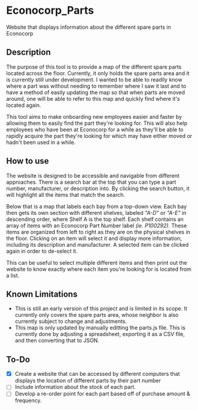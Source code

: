 # Econocorp_Parts
 Website that displays information about the different spare parts in Econocorp

## Description

The purpose of this tool is to provide a map of the different spare parts located across the floor. Currently, it only holds the spare parts area and it is currently still under development. I wanted to be able to readily know where a part was without needing to remember where I saw it last and to have a method of easily updating the map so that when parts are moved around, one will be able to refer to this map and quickly find where it's located again.

This tool aims to make onboarding new employees easier and faster by allowing them to easily find the part they're looking for. This will also help employees who have been at Econocorp for a while as they'll be able to rapidly acquire the part they're looking for which may have either moved or hadn't been used in a while.

## How to use

The website is designed to be accessible and navigable from different approaches. There is a search bar at the top that you can type a part number, manufacturer, or description into. By clicking the search button, it will highlight all the items that match the search. 

Below that is a map that labels each bay from a top-down view. Each bay then gets its own section with different shelves, labeled *"A-D"* or *"A-E"* in descending order, where Shelf A is the top shelf. Each shelf contains an array of items with an Econocorp Part Number label *(ie. P100292)*. These items are organized from left to right as they are on the physical shelves in the floor. Clicking on an item will select it and display more information, including its description and manufacturer. A selected item can be clicked again in order to de-select it.

This can be useful to select multiple different items and then print out the website to know exactly where each item you're looking for is located from a list.

## Known Limitations

- This is still an early version of this project and is limited in its scope. It currently only covers the spare parts area, whose neighbor is also currently subject to change and adjustments.
- This map is only updated by manually editting the parts.js file. This is currently done by adjusting a spreadsheet, exporting it as a CSV file, and then converting that to JSON.

## To-Do

- [x] Create a website that can be accessed by different computers that displays the location of different parts by their part number
- [ ] Include information about the stock of each part.
- [ ] Develop a re-order point for each part based off of purchase amount & frequency.